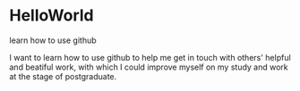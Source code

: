 # HelloWorld
learn how to use github

I want to learn how to use github to help me get in touch with others' helpful and beatiful work, with which I could improve myself on my study and work at the stage of postgraduate.
